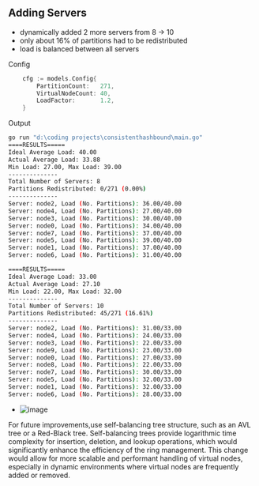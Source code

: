 ## Adding Servers
- dynamically added 2 more servers from 8 -> 10
- only about 16% of partitions had to be redistributed
- load is balanced between all servers

Config
```go
	cfg := models.Config{
		PartitionCount:   271,
		VirtualNodeCount: 40,
		LoadFactor:       1.2,
	}
```

Output
```bash
go run "d:\coding projects\consistenthashbound\main.go"
====RESULTS=====
Ideal Average Load: 40.00
Actual Average Load: 33.88
Min Load: 27.00, Max Load: 39.00
--------------
Total Number of Servers: 8
Partitions Redistributed: 0/271 (0.00%)
--------------
Server: node2, Load (No. Partitions): 36.00/40.00
Server: node4, Load (No. Partitions): 27.00/40.00
Server: node3, Load (No. Partitions): 30.00/40.00
Server: node0, Load (No. Partitions): 34.00/40.00
Server: node7, Load (No. Partitions): 37.00/40.00
Server: node5, Load (No. Partitions): 39.00/40.00
Server: node1, Load (No. Partitions): 37.00/40.00
Server: node6, Load (No. Partitions): 31.00/40.00

====RESULTS=====
Ideal Average Load: 33.00
Actual Average Load: 27.10
Min Load: 22.00, Max Load: 32.00
--------------
Total Number of Servers: 10
Partitions Redistributed: 45/271 (16.61%)
--------------
Server: node2, Load (No. Partitions): 31.00/33.00
Server: node4, Load (No. Partitions): 24.00/33.00
Server: node3, Load (No. Partitions): 22.00/33.00
Server: node9, Load (No. Partitions): 23.00/33.00
Server: node0, Load (No. Partitions): 27.00/33.00
Server: node8, Load (No. Partitions): 22.00/33.00
Server: node7, Load (No. Partitions): 30.00/33.00
Server: node5, Load (No. Partitions): 32.00/33.00
Server: node1, Load (No. Partitions): 32.00/33.00
Server: node6, Load (No. Partitions): 28.00/33.00

```
- ![image](https://github.com/user-attachments/assets/d0e1ccfa-60a7-43b8-9da0-5f1c02f813fa)



For future improvements,use self-balancing tree structure, such as an AVL tree or a Red-Black tree. Self-balancing trees provide logarithmic time complexity for insertion, deletion, and lookup operations, which would significantly enhance the efficiency of the ring management. This change would allow for more scalable and performant handling of virtual nodes, especially in dynamic environments where virtual nodes are frequently added or removed.
